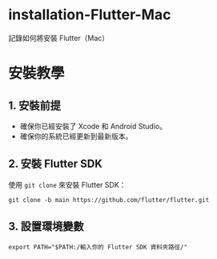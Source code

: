# installation-Flutter-Mac
記錄如何將安裝 Flutter（Mac）

# 安裝教學

## 1. 安裝前提
- 確保你已經安裝了 Xcode 和 Android Studio。
- 確保你的系統已經更新到最新版本。

## 2. 安裝 Flutter SDK
使用 `git clone` 來安裝 Flutter SDK：

```
git clone -b main https://github.com/flutter/flutter.git
```

## 3. 設置環境變數
```
export PATH="$PATH:/輸入你的 Flutter SDK 資料夾路徑/"
```
